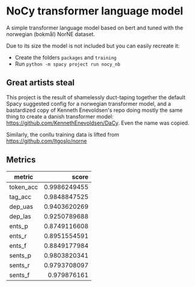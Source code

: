 # NoCy transformer language model

A simple transformer language model based on bert and tuned with the norwegian (bokmål) NorNE dataset.

Due to its size the model is not included but you can easily recreate it:
- Create the folders `packages` and `training`
- Run `python -m spacy project run nocy_nb`

## Great artists steal

This project is the result of shamelessly duct-taping together the default Spacy suggested config for a norwegian transformer model, and a bastardized copy of Kenneth Enevoldsen's repo doing mostly the same thing to create a danish transformer model: https://github.com/KennethEnevoldsen/DaCy. Even the name was copied.

Similarly, the conllu training data is lifted from https://github.com/ltgoslo/norne

## Metrics

|metric|score|
|---|---:|
token_acc|0.9986249455|
|tag_acc|0.9848847525|
|dep_uas|0.9403620269|
|dep_las|0.9250789688|
|ents_p|0.8749116608|
|ents_r|0.8951554591|
|ents_f|0.8849177984|
|sents_p|0.9803820341|
|sents_r|0.9793708097|
|sents_f|0.979876161|
